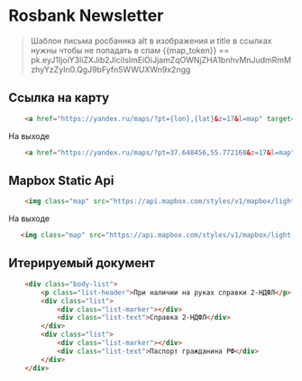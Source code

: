 # Rosbank Newsletter

> Шаблон письма росбаннка
> alt в изображения и title в ссылках нужны чтобы не попадать в спам
> {{map_token}} == pk.eyJ1IjoiY3liZXJib2JlciIsImEiOiJjamZqOWNjZHA1bnhvMnJudmRmMzhyYzZyIn0.QgJ9bFyfn5WWUXWn9x2ngg
## Ссылка на карту

```html
    <a href="https://yandex.ru/maps/?pt={lon},{lat}&z=17&l=map" target="_blank" title="{Office address} - открыть в «Яндекс Картах»">
```

На выходе

```html
    <a href="https://yandex.ru/maps/?pt=37.648456,55.772168&z=17&l=map" target="_blank" title="Москва, ул. Маши Порываевой 34 - открыть в «Яндекс Картах»">
```


## Mapbox Static Api

```html
    <img class="map" src="https://api.mapbox.com/styles/v1/mapbox/light-v10/static/pin-l-circle+e60028({lon},{lat})/{lon},{lat},16,0,0/580x450?access_token=pk.eyJ1IjoiY3liZXJib2JlciIsImEiOiJjamZqOWNjZHA1bnhvMnJudmRmMzhyYzZyIn0.QgJ9bFyfn5WWUXWn9x2ngg" mc:edit="article_1_image" class="image image--upper" width="580" alt="{Office address}" />
```

На выходе

```html
   <img class="map" src="https://api.mapbox.com/styles/v1/mapbox/light-v10/static/pin-l-circle+e60028(37.648456,55.772168)/37.648456,55.772168,16,0,0/580x450?access_token=pk.eyJ1IjoiY3liZXJib2JlciIsImEiOiJjamZqOWNjZHA1bnhvMnJudmRmMzhyYzZyIn0.QgJ9bFyfn5WWUXWn9x2ngg" mc:edit="article_1_image" class="image image--upper" width="580" alt="Москва, ул. Маши Порываевой 34" />
```

## Итерируемый документ

```html
    <div class="body-list">
        <p class="list-header">При наличии на руках справки 2-НДФЛ</p>
        <div class="list">
            <div class="list-marker"></div>
            <div class="list-text">Справка 2-НДФЛ</div>
        </div>
        <div class="list">
            <div class="list-marker"></div>
            <div class="list-text">Паспорт гражданина РФ</div>
        </div>
    </div>
```